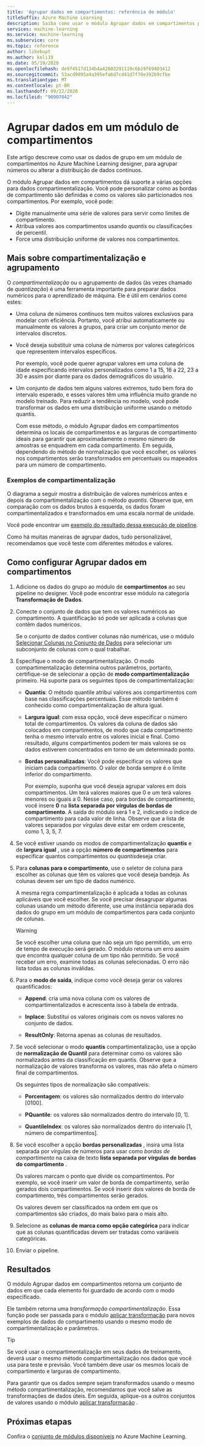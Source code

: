 ```yaml
---
title: 'Agrupar dados em compartimentos: referência de módulo'
titleSuffix: Azure Machine Learning
description: Saiba como usar o módulo Agrupar dados em compartimentos para agrupar números ou alterar a distribuição de dados contínuos.
services: machine-learning
ms.service: machine-learning
ms.subservice: core
ms.topic: reference
author: likebupt
ms.author: keli19
ms.date: 05/19/2020
ms.openlocfilehash: de9f4517d134b4a42603291110c6b19f69403412
ms.sourcegitcommit: 53acd9895a4a395efa6d7cd41d7f78e392b9cfbe
ms.translationtype: MT
ms.contentlocale: pt-BR
ms.lasthandoff: 09/22/2020
ms.locfileid: "90907042"
---
```

# <a name="group-data-into-bins-module"></a>Agrupar dados em um módulo de compartimentos

Este artigo descreve como usar os dados de grupo em um módulo de compartimentos no Azure Machine Learning designer, para agrupar números ou alterar a distribuição de dados contínuos.

O módulo Agrupar dados em compartimentos dá suporte a várias opções para dados compartimentalização. Você pode personalizar como as bordas de compartimento são definidas e como os valores são particionados nos compartimentos. Por exemplo, você pode:  

+ Digite manualmente uma série de valores para servir como limites de compartimento.  
+ Atribua valores aos compartimentos usando *quantis* ou classificações de percentil.  
+ Force uma distribuição uniforme de valores nos compartimentos.  

## <a name="more-about-binning-and-grouping"></a>Mais sobre compartimentalização e agrupamento

O *compartimentalização* ou o agrupamento de dados (às vezes chamado de *quantização*) é uma ferramenta importante para preparar dados numéricos para o aprendizado de máquina. Ele é útil em cenários como estes:

+ Uma coluna de números contínuos tem muitos valores exclusivos para modelar com eficiência. Portanto, você atribui automaticamente ou manualmente os valores a grupos, para criar um conjunto menor de intervalos discretos.

+ Você deseja substituir uma coluna de números por valores categóricos que representem intervalos específicos.

    Por exemplo, você pode querer agrupar valores em uma coluna de idade especificando intervalos personalizados como 1 a 15, 16 a 22, 23 a 30 e assim por diante para os dados demográficos do usuário.

+ Um conjunto de dados tem alguns valores extremos, tudo bem fora do intervalo esperado, e esses valores têm uma influência muito grande no modelo treinado. Para reduzir a tendência no modelo, você pode transformar os dados em uma distribuição uniforme usando o método quantis.

    Com esse método, o módulo Agrupar dados em compartimentos determina os locais de compartimentos e as larguras de compartimento ideais para garantir que aproximadamente o mesmo número de amostras se enquadrem em cada compartimento. Em seguida, dependendo do método de normalização que você escolher, os valores nos compartimentos serão transformados em percentuais ou mapeados para um número de compartimento.

### <a name="examples-of-binning"></a>Exemplos de compartimentalização

O diagrama a seguir mostra a distribuição de valores numéricos antes e depois da compartimentalização com o método *quantis*. Observe que, em comparação com os dados brutos à esquerda, os dados foram compartimentalizados e transformados em uma escala normal de unidade.  

Você pode encontrar um [exemplo do resultado dessa execução de pipeline](https://ml.azure.com/visualinterface/authoring/Normal/87270db9-4651-448e-bd28-8ef7428084dc?wsid=%2Fsubscriptions%2Fe9b2ec51-5c94-4fa8-809a-dc1e695e4896%2Fresourcegroups%2Fmodule-ws-rg%2Fworkspaces%2Fmodule-prerelease-119&flight=cm&tid=72f988bf-86f1-41af-91ab-2d7cd011db47&smtendpoint=https%3A%2F%2Fsmt-test1.azureml-test.net).

Como há muitas maneiras de agrupar dados, tudo personalizável, recomendamos que você teste com diferentes métodos e valores. 

## <a name="how-to-configure-group-data-into-bins"></a>Como configurar Agrupar dados em compartimentos

1. Adicione os dados do grupo ao módulo de **compartimentos** ao seu pipeline no designer. Você pode encontrar esse módulo na categoria **Transformação de Dados**.

2. Conecte o conjunto de dados que tem os valores numéricos ao compartimento. A quantificação só pode ser aplicada a colunas que contêm dados numéricos. 

    Se o conjunto de dados contiver colunas não numéricas, use o módulo [Selecionar Colunas no Conjunto de Dados](select-columns-in-dataset.md) para selecionar um subconjunto de colunas com o qual trabalhar.

3. Especifique o modo de compartimentalização. O modo compartimentalização determina outros parâmetros, portanto, certifique-se de selecionar a opção de **modo compartimentalização** primeiro. Há suporte para os seguintes tipos de compartimentalização:

    - **Quantis**: O método quantile atribui valores aos compartimentos com base nas classificações percentuais. Esse método também é conhecido como compartimentalização de altura igual.

    - **Largura igual**: com essa opção, você deve especificar o número total de compartimentos. Os valores da coluna de dados são colocados em compartimentos, de modo que cada compartimento tenha o mesmo intervalo entre os valores inicial e final. Como resultado, alguns compartimentos podem ter mais valores se os dados estiverem concentrados em torno de um determinado ponto.

    - **Bordas personalizadas**: Você pode especificar os valores que iniciam cada compartimento. O valor de borda sempre é o limite inferior do compartimento. 
    
      Por exemplo, suponha que você deseja agrupar valores em dois compartimentos. Um terá valores maiores que 0 e um terá valores menores ou iguais a 0. Nesse caso, para bordas de compartimento, você insere **0** na **lista separada por vírgulas de bordas de compartimento**. A saída do módulo será 1 e 2, indicando o índice de compartimento para cada valor de linha. Observe que a lista de valores separados por vírgulas deve estar em ordem crescente, como 1, 3, 5, 7.

4. Se você estiver usando os modos de compartimentalização **quantis** e de **largura igual** , use a opção **número de compartimentos** para especificar quantos compartimentos ou *quantis*deseja criar.

5. Para **colunas para o compartimento**, use o seletor de coluna para escolher as colunas que têm os valores que você deseja bandeja. As colunas devem ser um tipo de dados numérico.

    A mesma regra compartimentalização é aplicada a todas as colunas aplicáveis que você escolher. Se você precisar desagrupar algumas colunas usando um método diferente, use uma instância separada dos dados do grupo em um módulo de compartimentos para cada conjunto de colunas.

    > [!WARNING]
    > Se você escolher uma coluna que não seja um tipo permitido, um erro de tempo de execução será gerado. O módulo retorna um erro assim que encontra qualquer coluna de um tipo não permitido. Se você receber um erro, examine todas as colunas selecionadas. O erro não lista todas as colunas inválidas.

6. Para o **modo de saída**, indique como você deseja gerar os valores quantificados:

    + **Append**: cria uma nova coluna com os valores de compartimentalizados e acrescenta isso à tabela de entrada.

    + **Inplace**: Substitui os valores originais com os novos valores no conjunto de dados.

    + **ResultOnly**: Retorna apenas as colunas de resultados.

7. Se você selecionar o modo **quantis** compartimentalização, use a opção de **normalização de Quantil** para determinar como os valores são normalizados antes da classificação em quantis. Observe que a normalização de valores transforma os valores, mas não afeta o número final de compartimentos.

    Os seguintes tipos de normalização são compatíveis:

    + **Porcentagem**: os valores são normalizados dentro do intervalo [0100].

    + **PQuantile**: os valores são normalizados dentro do intervalo [0, 1].

    + **QuantileIndex**: os valores são normalizados dentro do intervalo [1, número de compartimentos].

8. Se você escolher a opção **bordas personalizadas** , insira uma lista separada por vírgulas de números para usar como *bordas de compartimento* na caixa de texto **lista separada por vírgulas de bordas do compartimento** . 

    Os valores marcam o ponto que divide os compartimentos. Por exemplo, se você inserir um valor de borda de compartimento, serão gerados dois compartimentos. Se você inserir dois valores de borda de compartimento, três compartimentos serão gerados.

    Os valores devem ser classificados na ordem em que os compartimentos são criados, do mais baixo para o mais alto.

10. Selecione as **colunas de marca como opção categórica** para indicar que as colunas quantificadas devem ser tratadas como variáveis categóricas.

11. Enviar o pipeline.

## <a name="results"></a>Resultados

O módulo Agrupar dados em compartimentos retorna um conjunto de dados em que cada elemento foi guardado de acordo com o modo especificado. 

Ele também retorna uma *transformação compartimentalização*. Essa função pode ser passada para o módulo [aplicar transformação](apply-transformation.md) para novos exemplos de dados do compartimento usando o mesmo modo de compartimentalização e parâmetros.  

> [!TIP]
> Se você usar o compartimentalização em seus dados de treinamento, deverá usar o mesmo método compartimentalização nos dados que você usa para teste e previsão. Você também deve usar os mesmos locais de compartimento e larguras de compartimento. 
> 
> Para garantir que os dados sempre sejam transformados usando o mesmo método compartimentalização, recomendamos que você salve as transformações de dados úteis. Em seguida, aplique-os a outros conjuntos de valores usando o módulo [aplicar transformação](apply-transformation.md) .

## <a name="next-steps"></a>Próximas etapas

Confira o [conjunto de módulos disponíveis](module-reference.md) no Azure Machine Learning. 
